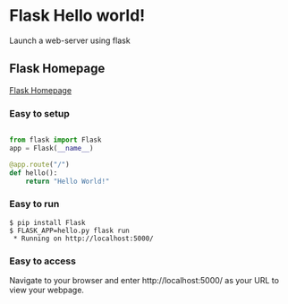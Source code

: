 # Flask Hello world!

Launch a web-server using flask


## Flask Homepage

[Flask Homepage](flask.pocoo.org)

### Easy to setup
```python

from flask import Flask
app = Flask(__name__)

@app.route("/")
def hello():
    return "Hello World!"
```

### Easy to run

```shell
$ pip install Flask
$ FLASK_APP=hello.py flask run
 * Running on http://localhost:5000/
 ```
 
 ### Easy to access
 
 Navigate to your browser and enter http://localhost:5000/ as your URL to view your webpage.
